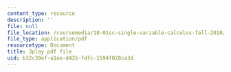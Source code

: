 ```yaml
---
content_type: resource
description: ''
file: null
file_location: /coursemedia/18-01sc-single-variable-calculus-fall-2010/b32c39efa1aed435fdfc1594f028ca3d_1RLctDS2hUQ.pdf
file_type: application/pdf
resourcetype: Document
title: 3play pdf file
uid: b32c39ef-a1ae-d435-fdfc-1594f028ca3d
---
```

